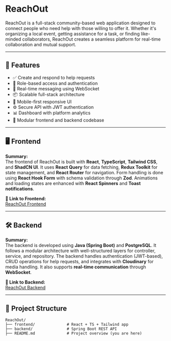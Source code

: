 # ReachOut

ReachOut is a full-stack community-based web application designed to connect people who need help with those willing to offer it. Whether it's organizing a local event, getting assistance for a task, or finding like-minded collaborators, ReachOut creates a seamless platform for real-time collaboration and mutual support.

---

## 🌟 Features

- ✅ Create and respond to help requests
- 🧠 Role-based access and authentication
- 💬 Real-time messaging using WebSocket
- 📦 Scalable full-stack architecture
- 📱 Mobile-first responsive UI
- ⚙️ Secure API with JWT authentication
- 📊 Dashboard with platform analytics
- 🧩 Modular frontend and backend codebase

---

## 🖥️ Frontend

**Summary:**  
The frontend of ReachOut is built with **React**, **TypeScript**, **Tailwind CSS**, and **ShadCN UI**. It uses **React Query** for data fetching, **Redux Toolkit** for state management, and **React Router** for navigation. Form handling is done using **React Hook Form** with schema validation through **Zod**. Animations and loading states are enhanced with **React Spinners** and **Toast notifications**.

**🔗 Link to Frontend:**  
[ReachOut Frontend](./frontend)

---

## 🛠️ Backend

**Summary:**  
The backend is developed using **Java (Spring Boot)** and **PostgreSQL**. It follows a modular architecture with well-structured layers for controller, service, and repository. The backend handles authentication (JWT-based), CRUD operations for help requests, and integrates with **Cloudinary** for media handling. It also supports **real-time communication** through **WebSocket**.

**🔗 Link to Backend:**  
[ReachOut Backend](./backend)

---

## 📁 Project Structure

```
ReachOut/
├── frontend/              # React + TS + Tailwind app
├── backend/               # Spring Boot REST API
├── README.md              # Project overview (you are here)
```
